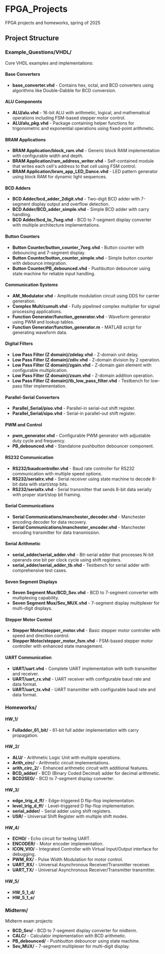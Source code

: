 # FPGA_Projects
FPGA projects and homeworks, spring of 2025

## Project Structure

### Example_Questions/VHDL/
Core VHDL examples and implementations:

#### Base Converters
- **base_converter.vhd** - Contains hex, octal, and BCD converters using algorithms like Double-Dabble for BCD conversion.

#### ALU Components
- **ALU/alu.vhd** - 16-bit ALU with arithmetic, logical, and mathematical operations including FSM-based stepper motor control.
- **ALU/alu_pkg.vhd** - Package containing helper functions for trigonometric and exponential operations using fixed-point arithmetic.

#### BRAM Applications
- **BRAM Application/block_ram.vhd** - Generic block RAM implementation with configurable width and depth.
- **BRAM Application/ram_address_writer.vhd** - Self-contained module that writes each cell's address to that cell using FSM control.
- **BRAM Application/bram_app_LED_Dance.vhd** - LED pattern generator using block RAM for dynamic light sequences.

#### BCD Adders
- **BCD Adder/bcd_adder_2digit.vhd** - Two-digit BCD adder with 7-segment display output and overflow detection.
- **BCD Adder/BCD_adder_simple.vhd** - Simple BCD adder with carry handling.
- **BCD Adder/bcd_to_7seg.vhd** - BCD to 7-segment display converter with multiple architecture implementations.

#### Button Counters
- **Button Counter/button_counter_7seg.vhd** - Button counter with debouncing and 7-segment display.
- **Button Counter/button_counter_simple.vhd** - Simple button counter with debounce integration.
- **Button Counter/PB_debounced.vhd** - Pushbutton debouncer using state machine for reliable input handling.

#### Communication Systems
- **AM_Modulator.vhd** - Amplitude modulation circuit using DDS for carrier generation.
- **Complex Mult/cumult.vhd** - Fully pipelined complex multiplier for signal processing applications.
- **Function Generator/function_generator.vhd** - Waveform generator using PWM and lookup tables.
- **Function Generator/function_generator.m** - MATLAB script for generating waveform data.

#### Digital Filters
- **Low Pass Filter (Z domain)/zdelay.vhd** - Z-domain unit delay.
- **Low Pass Filter (Z domain)/zdiv.vhd** - Z-domain division by 2 operation.
- **Low Pass Filter (Z domain)/zgain.vhd** - Z-domain gain element with configurable multiplication.
- **Low Pass Filter (Z domain)/zsum.vhd** - Z-domain addition operation.
- **Low Pass Filter (Z domain)/tb_low_pass_filter.vhd** - Testbench for low-pass filter implementation.

#### Parallel-Serial Converters
- **Parallel_Serial/piso.vhd** - Parallel-in serial-out shift register.
- **Parallel_Serial/sipo.vhd** - Serial-in parallel-out shift register.

#### PWM and Control
- **pwm_generator.vhd** - Configurable PWM generator with adjustable duty cycle and frequency.
- **PB_debounced.vhd** - Standalone pushbutton debouncer component.

#### RS232 Communication
- **RS232/baudcontroller.vhd** - Baud rate controller for RS232 communication with multiple speed options.
- **RS232/serialrx.vhd** - Serial receiver using state machine to decode 8-bit data with start/stop bits.
- **RS232/serialtx.vhd** - Serial transmitter that sends 8-bit data serially with proper start/stop bit framing.

#### Serial Communications
- **Serial Communications/manchester_decoder.vhd** - Manchester encoding decoder for data recovery.
- **Serial Communications/manchester_encoder.vhd** - Manchester encoding transmitter for data transmission.

#### Serial Arithmetic
- **serial_adder/serial_adder.vhd** - Bit-serial adder that processes N-bit operands one bit per clock cycle using shift registers.
- **serial_adder/serial_adder_tb.vhd** - Testbench for serial adder with comprehensive test cases.

#### Seven Segment Displays
- **Seven Segment Mux/BCD_Sev.vhd** - BCD to 7-segment converter with multiplexing capability.
- **Seven Segment Mux/Sev_MUX.vhd** - 7-segment display multiplexer for multi-digit displays.

#### Stepper Motor Control
- **Stepper Motor/stepper_motor.vhd** - Basic stepper motor controller with speed and direction control.
- **Stepper Motor/stepper_motor_fsm.vhd** - FSM-based stepper motor controller with enhanced state management.

#### UART Communication
- **UART/uart.vhd** - Complete UART implementation with both transmitter and receiver.
- **UART/uart_rx.vhd** - UART receiver with configurable baud rate and data format.
- **UART/uart_tx.vhd** - UART transmitter with configurable baud rate and data format.

### Homeworks/

#### HW_1/
- **Fulladder_61_bit/** - 61-bit full adder implementation with carry propagation.

#### HW_2/
- **ALU/** - Arithmetic Logic Unit with multiple operations.
- **Arith_circ/** - Arithmetic circuit implementations.
- **arith_circ_2/** - Enhanced arithmetic circuit with additional features.
- **BCD_adder/** - BCD (Binary Coded Decimal) adder for decimal arithmetic.
- **BCD2SEG/** - BCD to 7-segment display converter.

#### HW_3/
- **edge_trig_d_ff/** - Edge-triggered D flip-flop implementation.
- **level_trig_d_ff/** - Level-triggered D flip-flop implementation.
- **serial_adder/** - Serial adder using shift registers.
- **USR/** - Universal Shift Register with multiple shift modes.

#### HW_4/
- **ECHO/** - Echo circuit for testing UART.
- **ENCODER/** - Motor encoder implementation.
- **ICON_VIO/** - Integrated Controller with Virtual Input/Output interface for debugging.
- **PWM_RX/** - Pulse Width Modulation for motor control.
- **UART_RX/** - Universal Asynchronous Receiver/Transmitter receiver.
- **UART_TX/** - Universal Asynchronous Receiver/Transmitter transmitter.

#### HW_5/
- **HW_5_1_d/**
- **HW_5_1_e/**

### Midterm/
Midterm exam projects:

- **BCD_Sev/** - BCD to 7-segment display converter for midterm.
- **CALC/** - Calculator implementation with BCD arithmetic.
- **PB_debounced/** - Pushbutton debouncer using state machine.
- **Sev_MUX/** - 7-segment multiplexer for multi-digit display.
